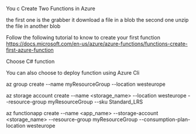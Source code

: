 
You c
Create Two Functions in Azure

the first one is the grabber it download a file in a blob 
the second one unzip the file in another blob

Follow the following tutorial to know to create your first function
https://docs.microsoft.com/en-us/azure/azure-functions/functions-create-first-azure-function

Choose C# function 

You can also choose to deploy function using Azure Cli 

az group create --name myResourceGroup --location westeurope 

az storage account create --name <storage_name> --location westeurope --resource-group myResourceGroup --sku Standard_LRS

az functionapp create --name <app_name> --storage-account  <storage_name>  --resource-group myResourceGroup --consumption-plan-location westeurope
